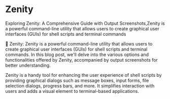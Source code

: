 # Zenity
Exploring Zenity: A Comprehensive Guide with Output Screenshots,Zenity is a powerful command-line utility that allows users to create graphical user interfaces (GUIs) for shell scripts and terminal commands

🌟 Zenity: 
Zenity is a powerful command-line utility that allows users to create graphical user interfaces (GUIs) for shell scripts and terminal commands. In this blog post, we'll delve into the various options 
and functionalities offered by Zenity, accompanied by output screenshots for better understanding.

Zenity is a handy tool for enhancing the user experience of shell scripts by providing graphical dialogs such as message boxes, input forms, file selection dialogs, progress bars, and more. 
It simplifies interaction with users and adds a visual element to terminal-based applications.
